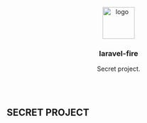 <p align="center">
    <img src="https://avatars2.githubusercontent.com/u/54887177?s=72&v=4" alt="logo" width=72 height=72>
  <h3 align="center">laravel-fire</h3>
  <p align="center">
    Secret project.
    <br>
    <br>
  </p>
</p>
<br>

## SECRET PROJECT
